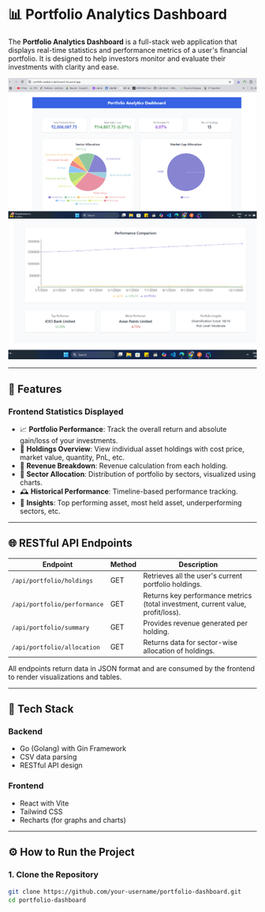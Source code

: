 # 📊 Portfolio Analytics Dashboard

The **Portfolio Analytics Dashboard** is a full-stack web application that displays real-time statistics and performance metrics of a user's financial portfolio. It is designed to help investors monitor and evaluate their investments with clarity and ease.


![img.png](img.png)
![img_1.png](img_1.png)

---

## 🚀 Features

### Frontend Statistics Displayed

- 📈 **Portfolio Performance**: Track the overall return and absolute gain/loss of your investments.
- 🧾 **Holdings Overview**: View individual asset holdings with cost price, market value, quantity, PnL, etc.
- 🧮 **Revenue Breakdown**: Revenue calculation from each holding.
- 🧬 **Sector Allocation**: Distribution of portfolio by sectors, visualized using charts.
- 🕰️ **Historical Performance**: Timeline-based performance tracking.
- 🧠 **Insights**: Top performing asset, most held asset, underperforming sectors, etc.

---

## 🌐 RESTful API Endpoints

| Endpoint | Method | Description |
|----------|--------|-------------|
| `/api/portfolio/holdings` | GET | Retrieves all the user's current portfolio holdings. |
| `/api/portfolio/performance` | GET | Returns key performance metrics (total investment, current value, profit/loss). |
| `/api/portfolio/summary` | GET | Provides revenue generated per holding. |
| `/api/portfolio/allocation` | GET | Returns data for sector-wise allocation of holdings. |

All endpoints return data in JSON format and are consumed by the frontend to render visualizations and tables.

---

## 🧰 Tech Stack

### Backend
- Go (Golang) with Gin Framework
- CSV data parsing
- RESTful API design

### Frontend
- React with Vite
- Tailwind CSS
- Recharts (for graphs and charts)

---

## ⚙️ How to Run the Project

### 1. Clone the Repository

```bash
git clone https://github.com/your-username/portfolio-dashboard.git
cd portfolio-dashboard

